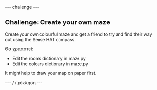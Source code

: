 \--- challenge \---

## Challenge: Create your own maze

Create your own colourful maze and get a friend to try and find their way out using the Sense HAT compass.

Θα χρειαστεί:

+ Edit the rooms dictionary in maze.py
+ Edit the colours dictionary in maze.py

It might help to draw your map on paper first.

\--- / πρόκληση \---